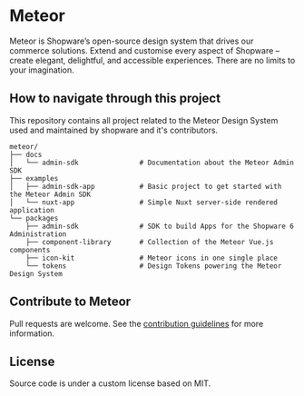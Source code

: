 # Meteor

Meteor is Shopware’s open-source design system that drives our commerce solutions.
Extend and customise every aspect of Shopware – create elegant, delightful, and
accessible experiences. There are no limits to your imagination.

## How to navigate through this project

This repository contains all project related to the Meteor Design System used and maintained by shopware and it's contributors.

```
meteor/
├── docs
│   └── admin-sdk               # Documentation about the Meteor Admin SDK
├── examples
│   ├── admin-sdk-app           # Basic project to get started with the Meteor Admin SDK
│   └── nuxt-app                # Simple Nuxt server-side rendered application
└── packages
    ├── admin-sdk               # SDK to build Apps for the Shopware 6 Administration
    ├── component-library       # Collection of the Meteor Vue.js components
    ├── icon-kit                # Meteor icons in one single place
    └── tokens                  # Design Tokens powering the Meteor Design System
```

## Contribute to Meteor

Pull requests are welcome. See the [contribution guidelines](./CONTRIBUTING.md) for more information.

## License

Source code is under a custom license based on MIT.
